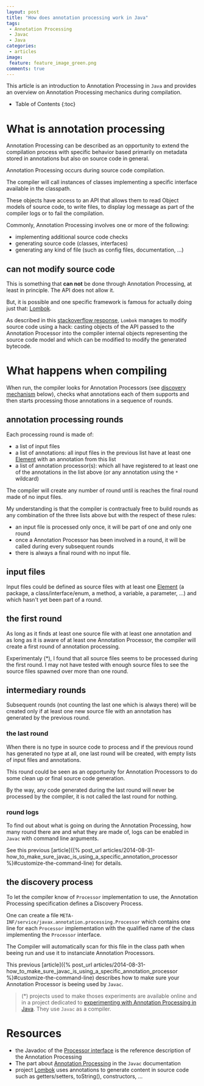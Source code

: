 ```yaml
---
layout: post
title: "How does annotation processing work in Java"
tags:
 - Annotation Processing
 - Javac
 - Java
categories:
 - articles
image:
 feature: feature_image_green.png
comments: true
---
```


This article is an introduction to Annotation Processing in ```Java``` and provides an overview on Annotation Processing mechanics during compilation.


* Table of Contents
{:toc}

# What is annotation processing

Annotation Processing can be described as an opportunity to extend the compilation process with specific behavior based primarily on metadata stored in annotations but also on source code in general.

Annotation Processing occurs during source code compilation.

The compiler will call instances of classes implementing a specific interface available in the classpath.

These objects have access to an API that allows them to read Object models of source code, to write files, to display log message as part of the compiler logs or to fail the compilation.

Commonly, Annotation Processing involves one or more of the following:

* implementing additional source code checks
* generating source code (classes, interfaces)
* generating any kind of file (such as config files, documentation, ...)

## can not modify source code

This is something that **can not** be done through Annotation Processing, at least in principle. The API does not allow it.

But, it is possible and one specific framework is famous for actually doing just that: [Lombok](http://projectlombok.org).

As described in this [stackoverflow response](http://stackoverflow.com/questions/6107197/how-does-lombok-work/6108573#6108573), ```Lombok``` manages to modify source code using a hack: casting objects of the API passed to the Annotation Processor into the compiler internal objects representing the source code model and which can be modified to modify the generated bytecode.

# What happens when compiling

When run, the compiler looks for Annotation Processors (see [discovery mechanism](#the-discovery-process) below), checks what annotations each of them supports and then starts processing those annotations in a sequence of rounds.

## annotation processing rounds

Each processing round is made of:

* a list of input files
* a list of annotations: all input files in the previous list have at least one [Element](http://docs.oracle.com/javase/7/docs/api/javax/lang/model/element/Element.html) with an annotation from this list
* a list of annotation processor(s): which all have registered to at least one of the annotations in the list above (or any annotation using the ```*``` wildcard)

The compiler will create any number of round until is reaches the final round made of no input files.

My understanding is that the compiler is contractualy free to build rounds as any combination of the three lists above but with the respect of these rules:

* an input file is processed only once, it will be part of one and only one round
* once a Annotation Processor has been involved in a round, it will be called during every subsequent rounds
* there is always a final round with no input file.

## input files

Input files could be defined as source files with at least one [Element](http://docs.oracle.com/javase/7/docs/api/javax/lang/model/element/Element.html) (a package, a class/interface/enum, a method, a variable, a parameter, ...) and which hasn't yet been part of a round.

## the first round

As long as it finds at least one source file with at least one annotation and as long as it is aware of at least one Annotation Processor, the compiler will create a first round of annotation processing.

Experimentaly (*), I found that all source files seems to be processed during the first round. I may not have tested with enough source files to see the 
source files spawned over more than one round.

## intermediary rounds

Subsequent rounds (not counting the last one which is always there) will be created only if at least one new source file with an annotation has generated by the previous round.

### the last round

When there is no type in source code to process and if the previous round has generated no type at all, one last round will be created, with empty lists of input files and annotations.

This round could be seen as an opportunity for Annotation Processors to do some clean up or final source code generation.

By the way, any code generated during the last round will never be processed by the compiler, it is not called the last round for nothing.

### round logs

To find out about what is going on during the Annotation Processing, how many round there are and what they are made of, logs can be enabled in ```Javac``` with command line arguments.

See this previous [article]({% post_url articles/2014-08-31-how_to_make_sure_javac_is_using_a_specific_annotation_processor %}#customize-the-command-line) for details.

## the discovery process

To let the compiler know of ```Processor``` implementation to use, the Annotation Processing specification defines a Discovery Process.

One can create a file ```META-INF/service/javax.annotation.processing.Processor``` which contains one line for each ```Processor``` implementation with the qualified name of the class implementing the ```Processor``` interface.

The Compiler will automatically scan for this file in the class path when beeing run and use it to instanciate Annotation Processors.

This previous [article]({% post_url articles/2014-08-31-how_to_make_sure_javac_is_using_a_specific_annotation_processor %}#customize-the-command-line) describes how to make sure your Annotation Processor is beeing used by ```Javac```.

> (*) projects used to make thoses experiments are available online and in a project dedicated to [experimenting with Annotation Processing in Java](https://github.com/lesaint/experimenting-annotation-processing). They use ```Javac``` as a compiler.

# Resources

* the Javadoc of the [Processor interface](http://docs.oracle.com/javase/7/docs/api/javax/annotation/processing/Processor.html) is the reference description of the Annotation Processing
* The part about [Annotation Processing](http://docs.oracle.com/javase/7/docs/technotes/tools/windows/javac.html#processing) in the ```Javac``` documentation
* project [Lombok](http://projectlombok.org) uses annotations to generate content in source code such as getters/setters, toString(), constructors, ...
